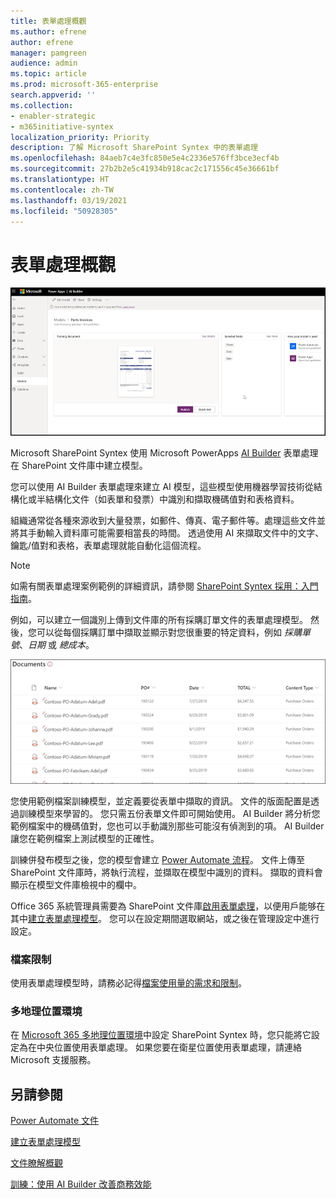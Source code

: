 ```yaml
---
title: 表單處理概觀
ms.author: efrene
author: efrene
manager: pamgreen
audience: admin
ms.topic: article
ms.prod: microsoft-365-enterprise
search.appverid: ''
ms.collection:
- enabler-strategic
- m365initiative-syntex
localization_priority: Priority
description: 了解 Microsoft SharePoint Syntex 中的表單處理
ms.openlocfilehash: 84aeb7c4e3fc850e5e4c2336e576ff3bce3ecf4b
ms.sourcegitcommit: 27b2b2e5c41934b918cac2c171556c45e36661bf
ms.translationtype: HT
ms.contentlocale: zh-TW
ms.lasthandoff: 03/19/2021
ms.locfileid: "50928305"
---
```

# <a name="form-processing-overview"></a>表單處理概觀

 ![AI Builder](../media/content-understanding/ai-builder.png)</br>

Microsoft SharePoint Syntex 使用 Microsoft PowerApps [AI Builder](/ai-builder/overview) 表單處理在 SharePoint 文件庫中建立模型。

您可以使用 AI Builder 表單處理來建立 AI 模型，這些模型使用機器學習技術從結構化或半結構化文件（如表單和發票）中識別和擷取機碼值對和表格資料。

組織通常從各種來源收到大量發票，如郵件、傳真、電子郵件等。處理這些文件並將其手動輸入資料庫可能需要相當長的時間。 透過使用 AI 來擷取文件中的文字、鑰匙/值對和表格，表單處理就能自動化這個流程。 

> [!NOTE]
> 如需有關表單處理案例範例的詳細資訊，請參閱 [SharePoint Syntex 採用：入門指南](./adoption-getstarted.md#form-processing-scenario-example)。

例如，可以建立一個識別上傳到文件庫的所有採購訂單文件的表單處理模型。 然後，您可以從每個採購訂單中擷取並顯示對您很重要的特定資料，例如 *採購單號*、*日期* 或 *總成本*。

![文件庫檢視](../media/content-understanding/doc-lib-done.png)</br>  

您使用範例檔案訓練模型，並定義要從表單中擷取的資訊。 文件的版面配置是透過訓練模型來學習的。 您只需五份表單文件即可開始使用。 AI Builder 將分析您範例檔案中的機碼值對，您也可以手動識別那些可能沒有偵測到的項。  AI Builder 讓您在範例檔案上測試模型的正確性。

訓練併發布模型之後，您的模型會建立 [Power Automate 流程](/power-automate/getting-started)。 文件上傳至 SharePoint 文件庫時，將執行流程，並擷取在模型中識別的資料。 擷取的資料會顯示在模型文件庫檢視中的欄中。

Office 365 系統管理員需要為 SharePoint 文件庫[啟用表單處理](./set-up-content-understanding.md#to-set-up-content-understanding)，以便用戶能够在其中[建立表單處理模型](create-a-form-processing-model.md)。 您可以在設定期間選取網站，或之後在管理設定中進行設定。

### <a name="file-limitations"></a>檔案限制

使用表單處理模型時，請務必記得[檔案使用量的需求和限制](/ai-builder/form-processing-model-requirements)。

### <a name="multi-geo-environments"></a>多地理位置環境

在 [Microsoft 365 多地理位置環境](../enterprise/microsoft-365-multi-geo.md)中設定 SharePoint Syntex 時，您只能將它設定為在中央位置使用表單處理。 如果您要在衛星位置使用表單處理，請連絡 Microsoft 支援服務。






## <a name="see-also"></a>另請參閱
  
[Power Automate 文件](/power-automate/)

[建立表單處理模型](create-a-form-processing-model.md)

[文件瞭解概觀](document-understanding-overview.md)

[訓練：使用 AI Builder 改善商務效能](/learn/paths/improve-business-performance-ai-builder/?source=learn)